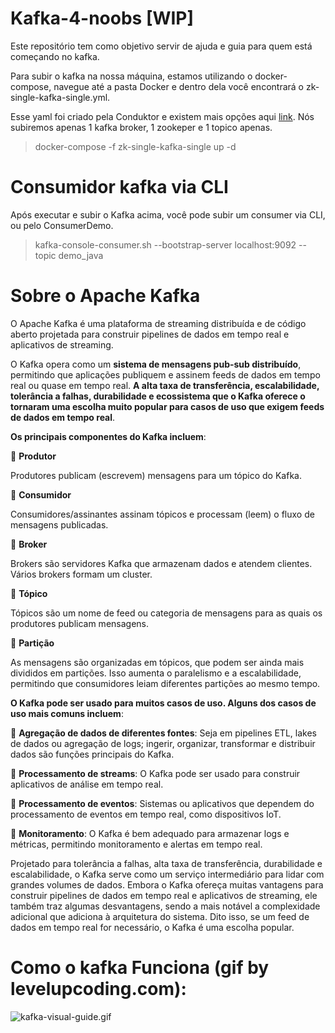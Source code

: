 # Kafka-4-noobs [WIP] 
Este repositório tem como objetivo servir de ajuda e guia para quem está começando no kafka.

Para subir o kafka na nossa máquina, estamos utilizando o docker-compose, navegue até a pasta Docker e dentro dela você encontrará o zk-single-kafka-single.yml. 

Esse yaml foi criado pela Conduktor e existem mais opções aqui [link](https://www.conduktor.io/kafka/complete-kafka-producer-with-java/). Nós subiremos apenas 1 kafka broker, 1 zookeper e 1 topico apenas.

> docker-compose -f zk-single-kafka-single up -d

# Consumidor kafka via CLI 

Após executar e subir o Kafka acima, você pode subir um consumer via CLI, ou pelo ConsumerDemo.

> kafka-console-consumer.sh --bootstrap-server localhost:9092 --topic demo_java 

# Sobre o Apache Kafka

O Apache Kafka é uma plataforma de streaming distribuída e de código aberto projetada para construir pipelines de dados em tempo real e aplicativos de streaming.

O Kafka opera como um **sistema de mensagens pub-sub distribuído**, permitindo que aplicações publiquem e assinem feeds de dados em tempo real ou quase em tempo real. **A alta taxa de transferência, escalabilidade, tolerância a falhas, durabilidade e ecossistema que o Kafka oferece o tornaram uma escolha muito popular para casos de uso que exigem feeds de dados em tempo real**.

**Os principais componentes do Kafka incluem**:

🔸 **Produtor**

Produtores publicam (escrevem) mensagens para um tópico do Kafka.

🔸 **Consumidor**

Consumidores/assinantes assinam tópicos e processam (leem) o fluxo de mensagens publicadas.

🔸 **Broker**

Brokers são servidores Kafka que armazenam dados e atendem clientes. Vários brokers formam um cluster.

🔸 **Tópico**

Tópicos são um nome de feed ou categoria de mensagens para as quais os produtores publicam mensagens.

🔸 **Partição**

As mensagens são organizadas em tópicos, que podem ser ainda mais divididos em partições. Isso aumenta o paralelismo e a escalabilidade, permitindo que consumidores leiam diferentes partições ao mesmo tempo.

**O Kafka pode ser usado para muitos casos de uso. Alguns dos casos de uso mais comuns incluem**:

🔹 **Agregação de dados de diferentes fontes**: Seja em pipelines ETL, lakes de dados ou agregação de logs; ingerir, organizar, transformar e distribuir dados são funções principais do Kafka.

🔹 **Processamento de streams**: O Kafka pode ser usado para construir aplicativos de análise em tempo real.

🔹 **Processamento de eventos**: Sistemas ou aplicativos que dependem do processamento de eventos em tempo real, como dispositivos IoT.

🔹 **Monitoramento**: O Kafka é bem adequado para armazenar logs e métricas, permitindo monitoramento e alertas em tempo real.

Projetado para tolerância a falhas, alta taxa de transferência, durabilidade e escalabilidade, o Kafka serve como um serviço intermediário para lidar com grandes volumes de dados. Embora o Kafka ofereça muitas vantagens para construir pipelines de dados em tempo real e aplicativos de streaming, ele também traz algumas desvantagens, sendo a mais notável a complexidade adicional que adiciona à arquitetura do sistema. Dito isso, se um feed de dados em tempo real for necessário, o Kafka é uma escolha popular.


# Como o kafka Funciona (gif by levelupcoding.com):
![kafka-visual-guide.gif](kafka-basics%2Fsrc%2Fmain%2Fjava%2Fcom%2Fgithub%2Fbrunobarros2093%2Fdemos%2Fpublic%2Fkafka-visual-guide.gif)
